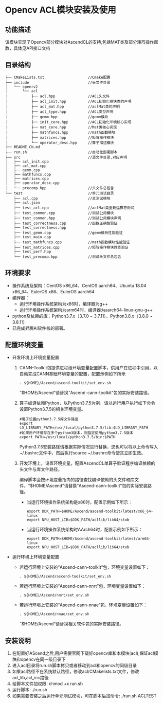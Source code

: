 # Opencv ACL模块安装及使用<a name="ZH-CN_TOPIC_0302083215"></a>

## 功能描述<a name="section1421916179418"></a>

该模块实现了Opencv部分模块对AscendCL的支持,包括MAT类及部分矩阵操作函数，具体见API接口文档



## 目录结构<a name="section8733528154320"></a>

```
├── CMakeLists.txt                    //Cmake配置
├── include                           //头文件目录
│   └── opencv2
│       └── acl
│           ├── acl.hpp               //ACL头文件
│           ├── acl_init.hpp          //ACL初始化模块类的声明
│           ├── acl_mat.hpp           //aclMat类的声明
│           ├── acl_type.hpp          //ACL类型声明
│           ├── gemm.hpp              //gemm模块
│           ├── init_core.hpp         //ACL初始化环境核心实现
│           ├── mat_core.hpp          //Mat类核心实现
│           ├── mathfuncs.hpp         //math函数模块
│           ├── matrices.hpp          //矩阵操作模块
│           └── operator_desc.hpp     //算子描述模块
├── README_CN.md
├── run.sh                            //自动化部署脚本
├── src                               //源文件目录,对应声明
│   ├── acl_init.cpp
│   ├── acl_mat.cpp
│   ├── gemm.cpp
│   ├── mathfuncs.cpp
│   ├── matrices.cpp
│   ├── operator_desc.cpp
│   └── precomp.hpp                   //头文件总包含
└── test                              //单元测试目录
    ├── acl.cpp                       //总测试模块
    ├── acl.json
    ├── test_acl.cpp                  //aclMat类重载运算符测试
    ├── test_common.cpp               //测试公用模块
    ├── test_common.hpp               //测试公用模块声明
    ├── test_correctness.cpp          //函数正确性验证
    ├── test_correctness.hpp
    ├── test_gemm.cpp                 //gemm模块性能验证
    ├── test_main.cpp         
    ├── test_mathfuncs.cpp            //math函数模块性能验证
    ├── test_matrices.cpp             //矩阵操作模块性能验证
    ├── test_perf.hpp
    └── test_precomp.hpp              //测试头文件总包含
```

## 环境要求<a name="zh-cn_topic_0230709958_section1256019267915"></a>

-   操作系统及架构：CentOS x86\_64、CentOS aarch64、Ubuntu 18.04 x86\_64、EulerOS x86、EulerOS aarch64
-   编译器：
    -   运行环境操作系统架构为x86时，编译器为g++
    -   运行环境操作系统架构为arm64时，编译器为aarch64-linux-gnu-g++
-   python及依赖的库：Python3.7.*x*（3.7.0 ~ 3.7.11）、Python3.8.*x*（3.8.0 ~ 3.8.11）
-   已完成昇腾AI软件栈的部署。


## 配置环境变量

- 开发环境上环境变量配置

  1. CANN-Toolkit包提供进程级环境变量配置脚本，供用户在进程中引用，以自动完成CANN基础环境变量的配置，配置示例如下所示

     ```
     . ${HOME}/Ascend/ascend-toolkit/set_env.sh
     ```

     “$HOME/Ascend”请替换“Ascend-cann-toolkit”包的实际安装路径。

  2. 算子编译依赖Python，以Python3.7.5为例，请以运行用户执行如下命令设置Python3.7.5的相关环境变量。

     ```
     #用于设置python3.7.5库文件路径
     export LD_LIBRARY_PATH=/usr/local/python3.7.5/lib:$LD_LIBRARY_PATH
     #如果用户环境存在多个python3版本，则指定使用python3.7.5版本
     export PATH=/usr/local/python3.7.5/bin:$PATH
     ```

     Python3.7.5安装路径请根据实际情况进行替换，您也可以将以上命令写入~/.bashrc文件中，然后执行source ~/.bashrc命令使其立即生效。

  3. 开发环境上，设置环境变量，配置AscendCL单算子验证程序编译依赖的头文件与库文件路径。

     编译脚本会按环境变量指向的路径查找编译依赖的头文件和库文件，“$HOME/Ascend”请替换“Ascend-cann-toolkit”包的实际安装路径。

     - 当运行环境操作系统架构是x86时，配置示例如下所示：

       ```
       export DDK_PATH=$HOME/Ascend/ascend-toolkit/latest/x86_64-linux
       export NPU_HOST_LIB=$DDK_PATH/acllib/lib64/stub
       ```

     - 当运行环境操作系统架构时AArch64时，配置示例如下所示：

       ```
       export DDK_PATH=$HOME/Ascend/ascend-toolkit/latest/arm64-linux
       export NPU_HOST_LIB=$DDK_PATH/acllib/lib64/stub
       ```

- 运行环境上环境变量配置

  - 若运行环境上安装的“Ascend-cann-toolkit”包，环境变量设置如下：

    ```
    . ${HOME}/Ascend/ascend-toolkit/set_env.sh
    ```

  - 若运行环境上安装的“Ascend-cann-nnrt”包，环境变量设置如下：

    ```
    . ${HOME}/Ascend/nnrt/set_env.sh
    ```

  - 若运行环境上安装的“Ascend-cann-nnae”包，环境变量设置如下：

    ```
    . ${HOME}/Ascend/nnae/set_env.sh
    ```

    “$HOME/Ascend”请替换相关软件包的实际安装路径。




## 安装说明
1. 在配置好AScend之后,用户需要官网下载好opencv库和本模块(acl),保证acl模块和opencv在同一级目录下
2. 进入acl目录将run.sh脚本拷贝或者移动到acl和opencv的同级目录
3. 如果acl路径不在系统默认路径，修改acl/CMakelists.txt文件，修改acl_lib,acl_inc路径
4. 给脚本文件加权限: chmod +x run.sh
5. 运行脚本: ./run.sh
6. 如果需要安装之后运行单元测试模块，可在脚本后加命令: ./run.sh ACLTEST





